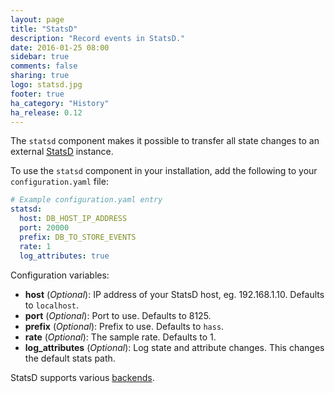 ```yaml
---
layout: page
title: "StatsD"
description: "Record events in StatsD."
date: 2016-01-25 08:00
sidebar: true
comments: false
sharing: true
logo: statsd.jpg
footer: true
ha_category: "History"
ha_release: 0.12
---
```


The `statsd` component makes it possible to transfer all state changes to an external [StatsD](https://github.com/etsy/statsd) instance.

To use the `statsd` component in your installation, add the following to your `configuration.yaml` file:

```yaml
# Example configuration.yaml entry
statsd:
  host: DB_HOST_IP_ADDRESS
  port: 20000
  prefix: DB_TO_STORE_EVENTS
  rate: 1
  log_attributes: true
```

Configuration variables:

- **host** (*Optional*): IP address of your StatsD host, eg. 192.168.1.10. Defaults to `localhost`.
- **port** (*Optional*): Port to use. Defaults to 8125.
- **prefix** (*Optional*): Prefix to use. Defaults to `hass`.
- **rate** (*Optional*): The sample rate. Defaults to 1.
- **log_attributes** (*Optional*): Log state and attribute changes. This changes the default stats path.

StatsD supports various [backends](https://github.com/etsy/statsd/blob/master/docs/backend.md).

